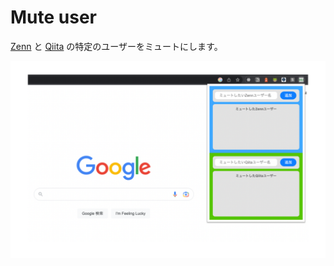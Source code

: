 # Mute user

[Zenn](https://zenn.dev/) と [Qiita](https://qiita.com/) の特定のユーザーをミュートにします。

![img](images/screen-shot.png)